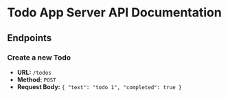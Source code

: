# Todo App Server API Documentation

## Endpoints

### Create a new Todo

- **URL:** `/todos`
- **Method:** `POST`
- **Request Body:**
  `{
    "text": "todo 1",
    "completed": true
   }
 `


